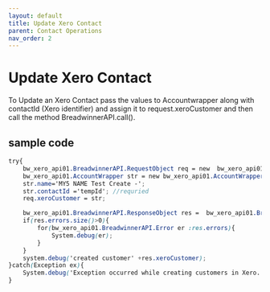```yaml
---
layout: default
title: Update Xero Contact
parent: Contact Operations
nav_order: 2
---
```


# Update Xero Contact
To Update an Xero Contact pass the values to Accountwrapper along with contactId (Xero identifier) and assign it to request.xeroCustomer and then call the method BreadwinnerAPI.call().

## sample code 

```scss
try{
	bw_xero_api01.BreadwinnerAPI.RequestObject req = new  bw_xero_api01.BreadwinnerAPI.RequestObject();	
	bw_xero_api01.AccountWrapper str = new bw_xero_api01.AccountWrapper();
	str.name='MY5 NAME Test Create -'; 
	str.contactId ='tempId'; //requried		
	req.xeroCustomer = str;

	bw_xero_api01.BreadwinnerAPI.ResponseObject res =  bw_xero_api01.BreadwinnerAPI.call('updateCustomer', req);
	if(res.errors.size()>0){
		for(bw_xero_api01.BreadwinnerAPI.Error er :res.errors){
			System.debug(er); 
		}
	}
	system.debug('created customer' +res.xeroCustomer);
}catch(Exception ex){
	System.debug('Exception occurred while creating customers in Xero.'+ex.getStackTraceString());
}
```